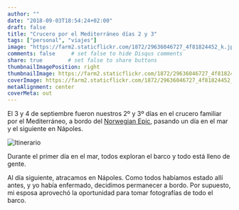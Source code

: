 ```yaml
---
author: ""
date: "2018-09-03T18:54:24+02:00"
draft: false
title: "Crucero por el Mediterráneo días 2 y 3"
tags: ["personal", "viajes"]
image: "https://farm2.staticflickr.com/1872/29636046727_4f81824452_k.jpg"
comments: false     # set false to hide Disqus comments
share: true        # set false to share buttons
thumbnailImagePosition: right
thumbnailImage: https://farm2.staticflickr.com/1872/29636046727_4f81824452_k.jpg
coverImage: https://farm2.staticflickr.com/1872/29636046727_4f81824452_k.jpg
metaAlignment: center
coverMeta: out
---
```


El 3 y 4 de septiembre fueron nuestros 2º y 3º días en el crucero familiar por el Mediterráneo, a bordo del [Norwegian Epic](https://www.ncl.com/ca/en/cruises/7-day-western-mediterranean-from-barcelona-EPIC7BCNNAPCIVLIVCEQPMIBCN/schedule?&itineraryCode=EPIC7BCNNAPCIVLIVCEQPMIBCN&customerStoriesCurrentPage=1&customerStoriesPageSize=3), pasando un día en el mar y el siguiente en Nápoles.

<!--more-->

![Itinerario](https://www.ncl.com/sites/default/files/7D_WMed_Bar_NPLS_PM_Bar.gif)

Durante el primer día en el mar, todos exploran el barco y todo está lleno de gente.

Al día siguiente, atracamos en Nápoles. Como todos habíamos estado allí antes, y yo había enfermado, decidimos permanecer a bordo. Por supuesto, mi esposa aprovechó la oportunidad para tomar fotografías de todo el barco.

<div id="flickrembed"></div><div style="position:absolute; top:-70px; display:block; text-align:center; z-index:-1;"></div><script src='https://flickrembed.com/embed_v2.js.php?source=flickr&layout=responsive&input=www.flickr.com/photos/jcortell/albums/72157671698262697&sort=5&by=album&theme=default&scale=fill&limit=100&skin=default&autoplay=true'></script>
